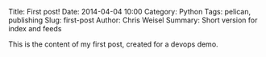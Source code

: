 Title: First post!
Date: 2014-04-04 10:00
Category: Python
Tags: pelican, publishing
Slug: first-post
Author: Chris Weisel
Summary: Short version for index and feeds

This is the content of my first post, created for a devops demo.
